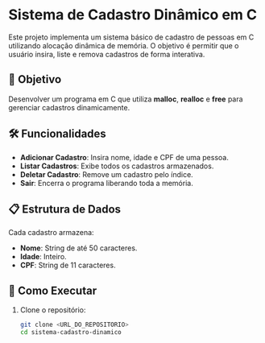 # Sistema de Cadastro Dinâmico em C

Este projeto implementa um sistema básico de cadastro de pessoas em C utilizando alocação dinâmica de memória. O objetivo é permitir que o usuário insira, liste e remova cadastros de forma interativa.

## 🎯 Objetivo
Desenvolver um programa em C que utiliza **malloc**, **realloc** e **free** para gerenciar cadastros dinamicamente.

## 🛠️ Funcionalidades
- **Adicionar Cadastro**: Insira nome, idade e CPF de uma pessoa.
- **Listar Cadastros**: Exibe todos os cadastros armazenados.
- **Deletar Cadastro**: Remove um cadastro pelo índice.
- **Sair**: Encerra o programa liberando toda a memória.

## 📋 Estrutura de Dados
Cada cadastro armazena:
- **Nome**: String de até 50 caracteres.
- **Idade**: Inteiro.
- **CPF**: String de 11 caracteres.

## 🚀 Como Executar
1. Clone o repositório:
   ```bash
   git clone <URL_DO_REPOSITORIO>
   cd sistema-cadastro-dinamico
